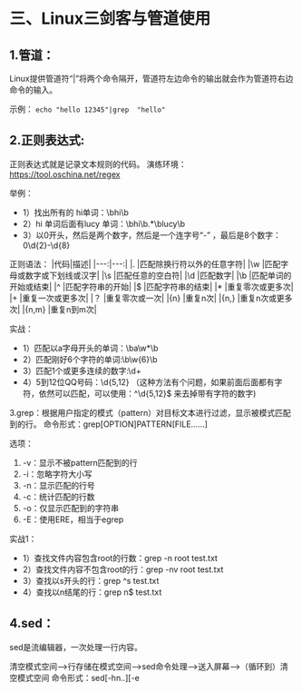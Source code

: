 # 三、Linux三剑客与管道使用
## 1.管道：
Linux提供管道符“|”将两个命令隔开，管道符左边命令的输出就会作为管道符右边命令的输入。

示例：
`echo "hello 12345"|grep  "hello"    `

## 2.正则表达式:
正则表达式就是记录文本规则的代码。
演练环境：https://tool.oschina.net/regex

举例：
- 1）找出所有的 hi单词：\bhi\b
- 2）hi 单词后面有lucy 单词：\bhi\b.*\blucy\b
- 3）以0开头，然后是两个数字，然后是一个连字号“-” ，最后是8个数字：0\d{2}-\d{8}

正则语法：
|代码|描述|
|---:|---:|
|. |匹配除换行符以外的任意字符|
|\w |匹配字母或数字或下划线或汉字|
|\s |匹配任意的空白符|
|\d |匹配数字|
|\b |匹配单词的开始或结束|
|^  |匹配字符串的开始|
|$  |匹配字符串的结束|
|*  |重复零次或更多次|
|+ |重复一次或更多次|
|？  |重复零次或一次|
|{n} |重复n次|
|{n,}  |重复n次或更多次|
|{n,m}  |重复n到m次|

实战：
- 1）匹配以a字母开头的单词：\ba\w*\b
- 2）匹配刚好6个字符的单词:\b\w{6}\b
- 3）匹配1个或更多连续的数字:\d+
- 4）5到12位QQ号码：\d{5,12}  （这种方法有个问题，如果前面后面都有字符，依然可以匹配，可以使用：^\d{5,12}$   来去掉带有字符的数字)   

3.grep：根据用户指定的模式（pattern）对目标文本进行过滤，显示被模式匹配到的行。
命令形式：grep[OPTION]PATTERN[FILE……]

选项：
1) -v：显示不被pattern匹配到的行
2) -i：忽略字符大小写
3) -n：显示匹配的行号
4) -c：统计匹配的行数
5) -o：仅显示匹配到的字符串
6) -E：使用ERE，相当于egrep

实战1：
- 1）查找文件内容包含root的行数：grep -n root test.txt
- 2）查找文件内容不包含root的行：grep -nv root test.txt
- 3）查找以s开头的行：grep  ^s test.txt
- 4）查找以n结尾的行：grep n$ test.txt

## 4.sed：
sed是流编辑器，一次处理一行内容。

清空模式空间—>行存储在模式空间—>sed命令处理—>送入屏幕—>（循环到）清空模式空间
命令形式：sed[-hn..][-e<script>][-f<script FILE>][FILE]
命令解析：
- 1）[-hn]
      -h: 显示帮助
      -n：仅显示script处理后的结果
- 2）[-e<script>][-f<script FILE>]
     -e<script>：以选项中指定的script来处理输入的文本文件。
     -f<script文件>：以选项中指定的script文件来处理输入的文本文件。 

常用动作：
- 1）a：新增  sed -e '4 a newline'(使用sed执行一个脚本，脚本的内容是：在第四行新增加一个 newline)
- 2）c：取代  sed -e '2,5c No 2-5 number'（使用sed执行一个脚本，脚本的内容是使用“No 2-5 number”来取代2到5行的内容）
- 3）d：删除  sed -e '2,5d'（使用sed执行一个脚本，脚本的内容是删除2到5行）
- 4）i：插入   sed -e '2i newline'(使用sed执行一个脚本，脚本的内容是：在第二行前面插入一个新行，叫： newline)
- 5）p: 打印    sed -n '/root/p'（打印匹配到“root”的内容）
- 6）s：取代   sed -e 's/old/new/g'（使用后面的内容new取代前面的old，/g 是代表全局的意思）

实战1：
1）查看帮助：
      `man  sed
      sed -h`
2）在第四行后天就新的字符串：
      ` sed  '4 a neline testfile' test.txt`
3）在第二行后加上newline
      `sed ‘2a drink tea’ test.txt`
4）在第二行前加上newline
     ` sed '2i drink tea' test.txt`
5）全局替换
      `sed -e ‘s/root/hello/g’ test.txt`
6）直接修改文件内容
     ` sed -i 's/root/hello/g' test.txt`
     
## 5.awk:
把文件逐行的读入，以空格为默认分隔符将每行切片，切开的部分在进行后续处理。
把行作为输入，并赋值给$0—>将行切段，从$1开始—>对行匹配正则/执行动作—>打印内容—>（循环到）把行作为输入，并赋值给$0
命令形式：awk 'pattern+action'[FILE]
命令解析：
1）pattern+action
      -pattern 正则表达式
      -action 对匹配到的内容执行的命令（默认为输出每行内容）

常用参数：
- 1)FILENEME:awk 浏览的文件名
- 2)BEGIN：处理文本之前要执行的操作
- 3)END：处理文本之后要执行的操作
- 4)FS：设置输入域分隔符，等价于命令行 -F选项
- 5)NF：浏览记录的域的个数（列数）
- 6)NR：已读的记录数（行数）
- 7)OFS:输出域分隔符
- 8)ORS:输出记录分隔符
- 9)RS:控制记录分隔符
- 10) $0:整条记录
- 11) $1:表示当前行的第一个域……以此类推

实战1：
- 1）搜索/etc/passwd 有root 关键字的所有行，并显示对应的shell
      `awk -F：‘/root/{print $7}’ /etc/passwd`
- 2）打印/etc/passwd/的第二行信息
      `awk -F：'NR==2{print $0}' /etc/passwd`

实战2：
- 1）使用begin加入标题
      `awk 'BEGIN {print "BEGIN","BEGIN"}{print $1 $2}' /etc/passwd `
- 2）自定义分隔符
      `ech "111 222|333 444|555 666"|awk ‘BEGIN{NR=“|”}{print  $0}’`
